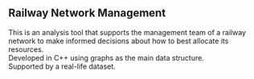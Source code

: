 ## Railway Network Management

This is an analysis tool that supports the management team of a railway network to make informed decisions about how to best allocate its resources.  
Developed in C++ using graphs as the main data structure.  
Supported by a real-life dataset.
